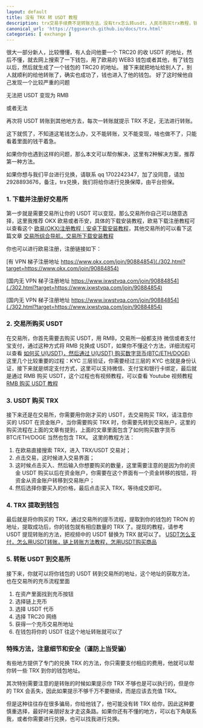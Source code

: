 ```yaml
---
layout: default
title: 没有 TRX 转 USDT 教程
description: trx交易手续费不足转账方法，没有trx怎么转usdt，人民币购买trx教程，钱包有 USDT，提示 TRX 可用余额不足，没有trx怎么转usdt的教程，或者提示无 TRX 无法进行转账，其次还有很多人钱包有 USDT，但是想变现成人民币，不知道如何处理，遇到这类情况应该如何来解决？
canonical_url: 'https://tggsearch.github.io/docs/trx.html'
categories: [ exchange ]
---
```

很大一部分新人，比较懵懂，有人会问他要一个 TRC20 的收 USDT 的地址，然后不懂，就去网上搜索了一下钱包，用了欧易的 WEB3 钱包或者其他，有了钱包以后，然后就生成了一个钱包的 TRC20 的地址。
接下来就把地址给别人了，别人就顺利的给他转账了，确实也成功了，钱也进入了他的钱包。
好了这时候他自己发现一个比较严重的问题

<p class="red-text-word">
无法把 USDT 变现为 RMB
</p>
或者无法
<p class="red-text-word">
再次将 USDT 转账到其他地方去，每次一转账就提示 TRX 不足，无法进行转账。
</p>

这下就慌了，不知道这笔钱怎么办，又不能转账，又不能变现，啥也做不了，只能看着里面的钱干着急。

如果你你也遇到这样的问题，那么本文可以帮你解决，这里有2种解决方案，推荐第一种方法。

<p class="red-text-word">
如果你想与我们平台进行兑换，请联系 qq 1702242347，加了没同意，请加 2928893676，备注，trx兑换，我们将给你进行兑换保障，由平台担保。
</p>

### 1. 下载并注册好交易所
第一步就是需要交易所让你的 USDT 可以变现，那么交易所你自己可以随意选择，这里我推荐 OKX 欧易或者币安，具体的下载安装教程，欧易下载注册教程可以查看这个 [欧易(OKX)注册教程｜安卓下载安装教程](./okx-install.html)，其他交易所的可以看下这篇文章 [交易所综合导航，交易所下载安装教程](./coins-index.html)

你也可以进行欧易注册，注册链接如下：

[有 VPN 梯子注册地址 https://www.okx.com/join/90884854](./302.html?target=https://www.okx.com/join/90884854)


[国内无 VPN 梯子注册地址 https://www.ixwstvqa.com/join/90884854](./302.html?target=https://www.ixwstvqa.com/join/90884854)

[国内无 VPN 梯子注册地址 https://www.ixwstvqa.com/join/90884854](./302.html?target=https://www.ixwstvqa.com/join/90884854)


### 2. 交易所购买 USDT
在交易所，你首先需要去购买 USDT，用 RMB，交易所一般都支持 微信或者支付宝支付，通过这种方式将 RMB 兑换成 USDT，如果你不懂这个方法，详细流程可以查看 [ 如何买 U(USDT)，然后通过 U(USDT) 购买数字货币(BTC/ETH/DOGE)](./buyu-selleru.html)
这里几个比较重要的过程：KYC 三层验证，你需要经过三层的 KYC 也就是身份认证，接下来就是绑定支付方式，这里可以支持微信、支付宝和银行卡绑定，最后就是通过 RMB 购买 USDT，这个过程也有视频教程，可以查看 Youtube 视频教程 [RMB 购买 USDT 教程](./302.html?target=https://youtu.be/eT9z-N34Y8s)

### 3. USDT 购买 TRX
接下来还是在交易所，你需要用你刚才买的 USDT，去交易购买 TRX，请注意你买的 USDT 在资金账户，当你需要购买 TRX 时，你需要先转到交易账户，这里的购买流程在上面的文章有提到，上面的文章里面包含了如何购买数字货币 BTC/ETH/DOGE 当然也包含 TRX。
这里的教程方法：
1. 在欧易直接搜索 TRX，进入 TRX/USDT 交易对；
2. 点击交易，这时候进入交易界面；
3. 这时候点击买入、然后输入你想要购买的数量，这里需要注意的是因为你的资金 USDT 购买以后在资金账户，你需要在这个界面有一个资金转移的按钮，将资金从资金账户转移到交易账户；
4. 然后选择你要买入的价格，最后点击买入 TRX，等待成交即可。

### 4. TRX 提取到钱包
最后就是将你购买的 TRX，通过交易所的提币流程，提取到你的钱包的 TRON 的地址，提取成功后，你的钱包就有相应数量的 TRX 了。提现的教程，请参考 USDT 提现转账的方法，把视频中的 USDT 替换为 TRX 就可以了。
[USDT怎么支付，怎么用USDT转账，链上转账方法教程，怎用USDT购买商品](./302.html?target=https://youtu.be/VpbfOG8UW70)

### 5. 转账 USDT 到交易所
接下来，你就可以将你钱包的 USDT 转到交易所的地址，这个地址的获取方法，也在交易所的充币流程里面
1. 在资产里面找到充币按钮
2. 选择链上充币
3. 选择 USDT 代币
4. 选择 TRC20 网络
5. 获得一个充币交易所地址
6. 在钱包将你的 USDT 往这个地址转账就可以了

### 特殊方法，注意细节和安全（谨防上当受骗）
有些地方提供了专门的兑换 TRX 的方法，你只需要支付相应的费用，他就可以帮你转一些 TRX 到你的钱包地址。

其次特别需要注意的是转账的时候如果提示你 TRX 不够也是可以执行的，但是你的 TRX 会丢失，因此如果提示不够千万不要继续，而是应该去充值 TRX。

但是这种往往存在很多骗局，你给他钱了，他可能没有转 TRX 给你，因此这种要慎重选择，最好时亲朋好友才走这条路。如果你还有不懂的地方，可以右下角联系我，或者你需要进行兑换，也可以找我进行兑换。